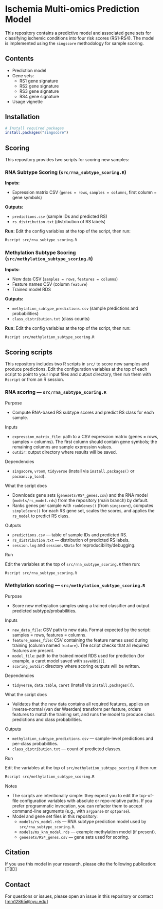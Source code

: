 # Ischemia Multi-omics Prediction Model

This repository contains a predictive model and associated gene sets for classifying ischemic conditions into four risk scores (RS1-RS4). The model is implemented using the `singscore` methodology for sample scoring.

## Contents

- Prediction model
- Gene sets:
    - RS1 gene signature
    - RS2 gene signature
    - RS3 gene signature
    - RS4 gene signature
- Usage vignette

## Installation

```R
# Install required packages
install.packages("singscore")
```

## Scoring

This repository provides two scripts for scoring new samples:

### RNA Subtype Scoring (`src/rna_subtype_scoring.R`)

**Inputs:**
- Expression matrix CSV (`genes = rows`, `samples = columns`, first column = gene symbols)

**Outputs:**
- `predictions.csv` (sample IDs and predicted RS)
- `rs_distribution.txt` (distribution of RS labels)

**Run:**
Edit the config variables at the top of the script, then run:
```bash
Rscript src/rna_subtype_scoring.R
```

### Methylation Subtype Scoring (`src/methylation_subtype_scoring.R`)

**Inputs:**
- New data CSV (`samples = rows`, `features = columns`)
- Feature names CSV (column `feature`)
- Trained model RDS

**Outputs:**
- `methylation_subtype_predictions.csv` (sample predictions and probabilities)
- `class_distribution.txt` (class counts)

**Run:**
Edit the config variables at the top of the script, then run:
```bash
Rscript src/methylation_subtype_scoring.R
```

## Scoring scripts

This repository includes two R scripts in `src/` to score new samples and produce predictions. Edit the configuration variables at the top of each script to point to your input files and output directory, then run them with `Rscript` or from an R session.

### RNA scoring — `src/rna_subtype_scoring.R`

Purpose

- Compute RNA-based RS subtype scores and predict RS class for each sample.

Inputs

- `expression_matrix_file`: path to a CSV expression matrix (genes = rows, samples = columns). The first column should contain gene symbols; the remaining columns are sample expression values.
- `outdir`: output directory where results will be saved.

Dependencies

- `singscore`, `vroom`, `tidyverse` (install via `install.packages()` or `pacman::p_load`).

What the script does

- Downloads gene sets (`genesets/RS*_genes.csv`) and the RNA model (`models/rs_model.rds`) from the repository (main branch) by default.
- Ranks genes per sample with `rankGenes()` (from `singscore`), computes `simpleScore()` for each RS gene set, scales the scores, and applies the `rs_model` to predict RS class.

Outputs

- `predictions.csv` — table of sample IDs and predicted RS.
- `rs_distribution.txt` — distribution of predicted RS labels.
- `session.log` and `session.RData` for reproducibility/debugging.

Run

Edit the variables at the top of `src/rna_subtype_scoring.R` then run:

```bash
Rscript src/rna_subtype_scoring.R
```

### Methylation scoring — `src/methylation_subtype_scoring.R`

Purpose

- Score new methylation samples using a trained classifier and output predicted subtype/probabilities.

Inputs

- `new_data_file`: CSV path to new data. Format expected by the script: samples = rows, features = columns.
- `feature_names_file`: CSV containing the feature names used during training (column named `feature`). The script checks that all required features are present.
- `model_file`: path to the trained model RDS used for prediction (for example, a caret model saved with `saveRDS()`).
- `scoring_outdir`: directory where scoring outputs will be written.

Dependencies

- `tidyverse`, `data.table`, `caret` (install via `install.packages()`).

What the script does

- Validates that the new data contains all required features, applies an inverse-normal (van der Waerden) transform per feature, orders features to match the training set, and runs the model to produce class predictions and class probabilities.

Outputs

- `methylation_subtype_predictions.csv` — sample-level predictions and per-class probabilities.
- `class_distribution.txt` — count of predicted classes.

Run

Edit the variables at the top of `src/methylation_subtype_scoring.R` then run:

```bash
Rscript src/methylation_subtype_scoring.R
```

Notes

- The scripts are intentionally simple: they expect you to edit the top-of-file configuration variables with absolute or repo-relative paths. If you prefer programmatic invocation, you can refactor them to accept command-line arguments (e.g., with `argparse` or `optparse`).
- Model and gene set files in this repository:
    - `models/rs_model.rds` — RNA subtype prediction model used by `src/rna_subtype_scoring.R`.
    - `models/ms_knn_model.rds` — example methylation model (if present).
    - `genesets/RS*_genes.csv` — gene sets used for scoring.

## Citation

If you use this model in your research, please cite the following publication: [TBD]

## Contact

For questions or issues, please open an issue in this repository or contact [mm12865@nyu.edu]

